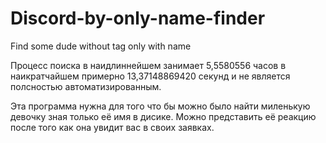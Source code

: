 # Discord-by-only-name-finder
Find some dude without tag only with name

Процесс поиска в наидлиннейшем занимает 5,5580556 часов
в наикратчайшем примерно 13,37148869420 секунд
и не является полсностью автоматизированным.

Эта программа нужна для того что бы можно было найти миленькую девочку зная только её имя в дисике.
Можно представить её реакцию после того как она увидит вас в своих заявках.
